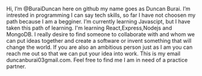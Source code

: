 Hi, I’m @BuraiDuncan here on github my name goes as Duncan Burai.
I’m intrested in programming I can say tech skills, so far I have not choosen my path because I am a begginer.
I’m currently learning Javascipt, but I have taken this path of learning. I'm learning React,Express,Nodejs and MongoDB.
I really desire to find someone to collaborate with and whom we can put ideas together and create a software or invent something that will change the world.
If you are also an ambitious person just as I am you can reach me out so that we can put your idea into work.
This is my email duncanburai03gmail.com. Feel free to find me I am in need of a practice partner.

<!---
BuraiDuncan/BuraiDuncan is a ✨ special ✨ repository because its `README.md` (this file) appears on your GitHub profile.
You can click the Preview link to take a look at your changes.
--->
